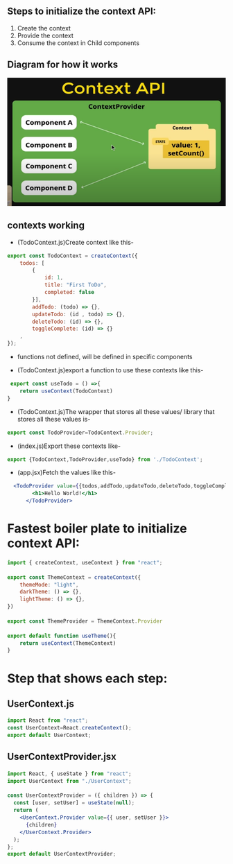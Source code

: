 ## Steps to initialize the context API:

1. Create the context
2. Provide the context
3. Consume the context in Child components

## Diagram for how it works

![diagram](diagram.png)

## contexts working

- (TodoContext.js)Create context like this-

```js
export const TodoContext = createContext({
    todos: [
        {
            id: 1,
            title: "First ToDo",
            completed: false
        }],
        addTodo: (todo) => {},
        updateTodo: (id , todo) => {},
        deleteTodo: (id) => {},
        toggleComplete: (id) => {}
    ,
});
```

- functions not defined, will be defined in specific components

- (TodoContext.js)export a function to use these contexts like this-

```js
 export const useTodo = () =>{
    return useContext(TodoContext)
}
```

- (TodoContext.js)The wrapper that stores all these values/ library that stores all these values is-
```js
export const TodoProvider=TodoContext.Provider;
```
- (index.js)Export these contexts like-
```js
export {TodoContext,TodoProvider,useTodo} from './TodoContext';
```
- (app.jsx)Fetch the values like this-

```jsx
  <TodoProvider value={{todos,addTodo,updateTodo,deleteTodo,toggleComplete}}>
        <h1>Hello World!</h1>
      </TodoProvider>
```

# Fastest boiler plate to initialize context API:
```jsx
import { createContext, useContext } from "react";

export const ThemeContext = createContext({
    themeMode: "light",
    darkTheme: () => {},
    lightTheme: () => {},
})

export const ThemeProvider = ThemeContext.Provider

export default function useTheme(){
    return useContext(ThemeContext)
}
```
# Step that shows each step:
## UserContext.js
```jsx
import React from "react";
const UserContext=React.createContext();
export default UserContext;
```
## UserContextProvider.jsx
```jsx
import React, { useState } from "react";
import UserContext from "./UserContext";

const UserContextProvider = ({ children }) => {
  const [user, setUser] = useState(null);
  return (
    <UserContext.Provider value={{ user, setUser }}>
      {children}
    </UserContext.Provider>
  );
};
export default UserContextProvider;
````
